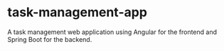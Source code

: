 # task-management-app
A task management web application using Angular for the frontend and Spring Boot for the backend.
